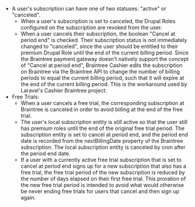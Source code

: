 * A user's subscription can have one of two statuses: "active" or "canceled".  
   * When a user's subscription is set to canceled, the Drupal Roles configured on the subscription are revoked from the user.  
   * When a user cancels their subscription, the boolean "Cancel at period end" is checked. Their subscription status is not immediately changed to "canceled", since the user should be entitled to their premium Drupal Role until the end of the current billing period. Since the Braintree payment gateway doesn't natively support the concept of "Cancel at period end", Braintree Cashier edits the subscription on Braintree via the Braintree API to change the number of billing periods to equal the current billing period, such that it will expire at the end of the current billing period. This is the workaround used by Laravel's Cashier Braintree project.
* Free Trials:  
   * When a user cancels a free trial, the corresponding subscription at Braintree is canceled in order to avoid billing at the end of the free trial.  
   * The user's local subscription entity is still active so that the user still has premium roles until the end of the original free trial period. The subscription entity is set to cancel at period end, and the period end date is recorded from the nextBillingDate property of the Braintree subscription. The local subscription entity is canceled by cron after the period end date.  
   * If a user with a currently active free trial subscription that is set to cancel at period end signs up for a new subscription that also has a free trial, the free trial period of the new subscription is reduced by the number of days elapsed on their first free trial. This proration of the new free trial period is intended to avoid what would otherwise be never ending free trials for users that cancel and then sign up again.